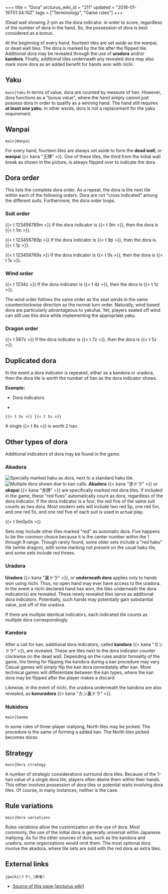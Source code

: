+++
title = "Dora"
arcturus_wiki_id = "211"
updated = "2016-01-19T01:34:10Z"
tags = ["Terminology", "Game rules"]
+++

!Dead wall showing 2-pin as the dora indicator. in order to score, regardless of the number of dora
in the hand. So, the possession of dora is best considered as a bonus.

At the beginning of every hand, fourteen tiles are set aside as the wanpai, or dead wall tiles. The
dora is marked by the tile after the flipped tile. Additional dora may be revealed through the use
of **uradora** and/or **kandora**. Finally, additional tiles underneath any revealed dora may also
mark more dora as an added benefit for hands won with riichi.

## Yaku

`main|Yaku` In terms of value, dora are counted by measure of han. However, dora functions as a
"bonus value", where the hand simply cannot just possess dora in order to qualify as a winning hand.
The hand still requires **at least one yaku**. In other words, dora is not a replacement for the
yaku requirement.

## Wanpai

`main|Wanpai`

For every hand, fourteen tiles are always set aside to form the **dead wall**, or **wanpai**
{{< kana "王牌" >}}. One of these tiles, the third from the initial wall break as shown in the
picture, is always flipped over to indicate the dora.

## Dora order

This lists the complete dora order. As a repeat, the dora is the next tile within each of the
following orders. Dora are not "cross indicated" among the different suits. Furthermore, the dora
order loops.

### Suit order

{{< t 123456789m >}} If the dora indicator is {{< t 9m >}}, then the dora is {{< t 1m >}}.

{{< t 123456789p >}} If the dora indicator is {{< t 9p >}}, then the dora is {{< t 1p >}}.

{{< t 123456789s >}} If the dora indicator is {{< t 9s >}}, then the dora is {{< t 1s >}}.

### Wind order

{{< t 1234z >}} If the dora indicator is {{< t 4z >}}, then the dora is {{< t 1z >}}.

The wind order follows the same order as the seat winds in the same counterclockwise direction as
the normal turn order. Naturally, wind based dora are particularly advantageous to yakuhai. Yet,
players seated off wind can still use this dora while implementing the appropriate yaku.

### Dragon order

{{< t 567z >}} If the dora indicator is {{< t 7z >}}, then the dora is {{< t 5z >}}.

## Duplicated dora

In the event a dora indicator is repeated, either as a kandora or uradora, then the dora tile is
worth the number of han as the dora indicator shows.

**Example:**

- Dora indicators

<!-- end list -->

-

    {{< t 5s >}} {{< t 5s >}}

A single {{< t 6s >}} is worth 2 han.

## Other types of dora

Additional indicators of dora may be found in the game.

### Akadora

![Specially marked haku as dora, next to a standard haku tile.](Dora_Haku.jpg "Specially marked haku as dora, next to a standard haku tile.")
![Multiple dora shown due to [kan calls](http://tenhou.net/0/?log=2014081810gm-0009-7447-935af6c5&tw=1&ts=5).](Kandora.png "Multiple dora shown due to kan calls.")
**Akadora** {{< kana "赤ドラ" >}} or **akapai** {{< kana "赤牌" >}} are specifically marked red dora
tiles. If included in the game, these "red fives" automatically count as dora, regardless of the
dora indicator. If the dora indicator is a four, the red five of the same suit counts as two dora.
Most modern sets will include two red 5p, one red 5m, and one red 5s, and one red five of each suit
is used in actual play.

{{< t 0m0p0s >}}

Sets may include other tiles marked "red" as automatic dora. Five happens to be the common choice
because it is the center number within the 1 through 9 range. Though rarely found, some older sets
include a "red haku" tile (white dragon), with some marking not present on the usual haku tile, and
some sets include red threes.

### Uradora

**Uradora** {{< kana "裏ドラ" >}}, or **underneath dora** applies only to hands won using riichi.
Thus, no open hand may ever have access to the uradora. In the event a riichi declared hand has won,
the tiles underneath the dora indicator(s) are revealed. These newly revealed tiles serve as
additional dora indicators. Potentially, such hands may potentially gain substantial value, just off
of the uradora.

If there are multiple identical indicators, each indicated tile counts as multiple dora
correspondingly.

### Kandora

After a call for kan, additional dora indicators, called **kandora** {{< kana "カンドラ" >}}, are
revealed. These are tiles next to the dora indicator counter clockwise on the dead wall. Depending
on the rules and/or formality of the game, the timing for flipping the kandora during a kan
procedure may vary. Casual games will simply flip the kan dora immediately after kan. More technical
games will differentiate between the kan types, where the kan dora may be flipped after the player
makes a discard.

Likewise, in the event of riichi, the uradora underneath the kandora are also revealed, as
**kanuradora** {{< kana "カン裏ドラ" >}}.

### Nukidora

`main|Sanma`

In some rules of three-player mahjong, North tiles may be picked. The procedure is the same of
forming a added kan. The North tiles picked becomes doras.

## Strategy

`main|Dora strategy`

A number of strategic considerations surround dora tiles. Because of the 1-han value of a single
dora tile, players often desire them within their hands. This either involves possession of dora
tiles or potential waits involving dora tiles. Of course, in many instances, neither is the case.

## Rule variations

`main|Dora variations`

Rules variations allow the customization on the use of dora. Most commonly, the use of the initial
dora is generally universal within Japanese mahjong. As for the other sources of dora, such as the
kandora and uradora, some organizations would omit them. The most optional dora involve the akadora,
where tile sets are sold with the red dora as extra tiles.

## External links

`jpwiki|ドラ\_(麻雀)`

- [Source of this page [arcturus wiki]](http://arcturus.su/wiki/Dora)
